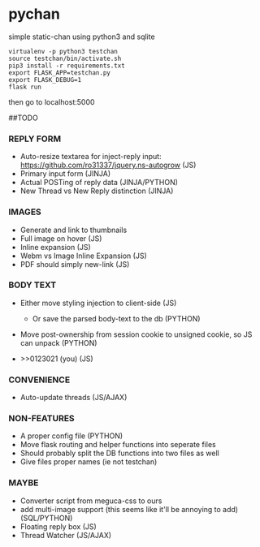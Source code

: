 # pychan
simple static-chan using python3 and sqlite

```
virtualenv -p python3 testchan
source testchan/bin/activate.sh
pip3 install -r requirements.txt
export FLASK_APP=testchan.py
export FLASK_DEBUG=1
flask run
```

then go to localhost:5000


##TODO
### REPLY FORM
* Auto-resize textarea for inject-reply input: https://github.com/ro31337/jquery.ns-autogrow (JS)
* Primary input form  (JINJA)
* Actual POSTing of reply data (JINJA/PYTHON)
* New Thread vs New Reply distinction (JINJA)

### IMAGES
* Generate and link to thumbnails
* Full image on hover (JS)
* Inline expansion (JS)
* Webm vs Image Inline Expansion (JS)
* PDF should simply new-link (JS)

### BODY TEXT
* Either move styling injection to client-side (JS)
   * Or save the parsed body-text to the db (PYTHON)

* Move post-ownership from session cookie to unsigned cookie, so JS can unpack (PYTHON)

* \>>0123021 (you) (JS)

### CONVENIENCE
* Auto-update threads (JS/AJAX)

### NON-FEATURES
* A proper config file (PYTHON)
* Move flask routing and helper functions into seperate files
* Should probably split the DB functions into two files as well
* Give files proper names (ie not testchan)

### MAYBE
* Converter script from meguca-css to ours
* add multi-image support (this seems like it'll be annoying to add) (SQL/PYTHON)
* Floating reply box (JS)
* Thread Watcher (JS/AJAX)
